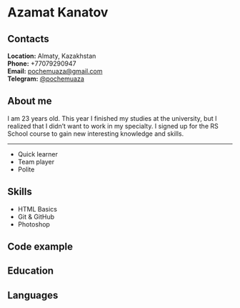 # Azamat Kanatov
  
## Contacts
  
**Location:** Almaty, Kazakhstan<br>
**Phone:** +77079290947<br>
**Email:** pochemuaza@gmail.com<br>
**Telegram:** [@pochemuaza](https://t.me/pochemuaza)

## About me
    
I am 23 years old. This year I finished my studies at the university, but I realized that I didn’t want to work in my specialty. I signed up for the RS School course to gain new interesting knowledge and skills.

---   

* Quick learner
* Team player
* Polite

## Skills

* HTML Basics
* Git & GitHub
* Photoshop

## Code example



## Education



## Languages


